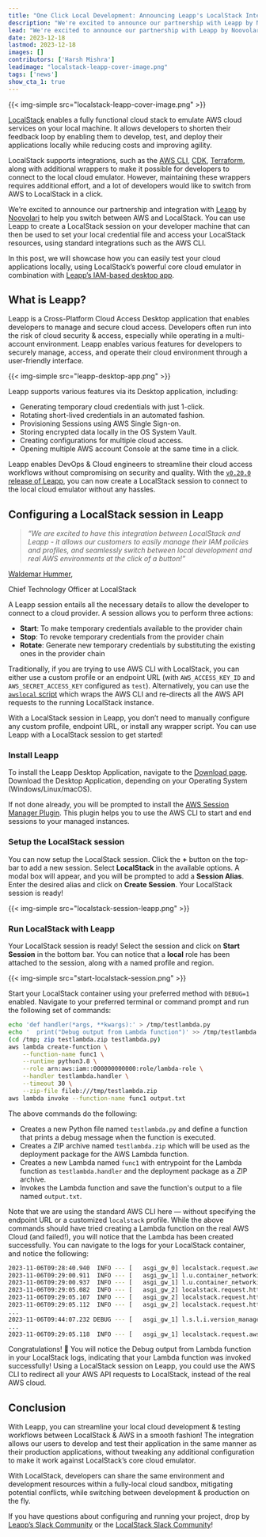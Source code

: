 ```yaml
---
title: "One Click Local Development: Announcing Leapp's LocalStack Integration"
description: "We're excited to announce our partnership with Leapp by Noovolari to integrate LocalStack. Now you can easily create LocalStack sessions in Leapp and seamlessly switch between local dev and remote cloud environments."
lead: "We're excited to announce our partnership with Leapp by Noovolari to integrate LocalStack. Now you can easily create LocalStack sessions in Leapp to connect to the cloud emulator without hassles."
date: 2023-12-18
lastmod: 2023-12-18
images: []
contributors: ['Harsh Mishra']
leadimage: "localstack-leapp-cover-image.png"
tags: ['news']
show_cta_1: true
---
```


{{< img-simple src="localstack-leapp-cover-image.png" >}}

[LocalStack](https://localstack.cloud) enables a fully functional cloud stack to emulate AWS cloud services on your local machine. It allows developers to shorten their feedback loop by enabling them to develop, test, and deploy their applications locally while reducing costs and improving agility.  

LocalStack supports integrations, such as the [AWS CLI](https://docs.localstack.cloud/user-guide/integrations/aws-cli/), [CDK](https://docs.localstack.cloud/user-guide/integrations/aws-cdk/), [Terraform](https://docs.localstack.cloud/user-guide/integrations/terraform/), along with additional wrappers to make it possible for developers to connect to the local cloud emulator. However, maintaining these wrappers requires additional effort, and a lot of developers would like to switch from AWS to LocalStack in a click. 

We’re excited to announce our partnership and integration with [Leapp](https://leapp.cloud) by [Noovolari](https://www.noovolari.com/) to help you switch between AWS and LocalStack. You can use Leapp to create a LocalStack session on your developer machine that can then be used to set your local credential file and access your LocalStack resources, using standard integrations such as the AWS CLI.

In this post, we will showcase how you can easily test your cloud applications locally, using LocalStack’s powerful core cloud emulator in combination with [Leapp’s IAM-based desktop app](https://github.com/Noovolari/leapp).

## What is Leapp?

Leapp is a Cross-Platform Cloud Access Desktop application that enables developers to manage and secure cloud access. Developers often run into the risk of cloud security & access, especially while operating in a multi-account environment. Leapp enables various features for developers to securely manage, access, and operate their cloud environment through a user-friendly interface.

{{< img-simple src="leapp-desktop-app.png" >}}

Leapp supports various features via its Desktop application, including:

- Generating temporary cloud credentials with just 1-click.
- Rotating short-lived credentials in an automated fashion.
- Provisioning Sessions using AWS Single Sign-on.
- Storing encrypted data locally in the OS System Vault.
- Creating configurations for multiple cloud access.
- Opening multiple AWS account Console at the same time in a click.

Leapp enables DevOps & Cloud engineers to streamline their cloud access workflows without compromising on security and quality. With the [`v0.20.0` release of Leapp](https://www.leapp.cloud/releases), you can now create a LocalStack session to connect to the local cloud emulator without any hassles.

## Configuring a LocalStack session in Leapp

<div class="quote-container mt-4">

  > _“We are excited to have this integration between LocalStack and Leapp - it allows our customers to easily manage their IAM policies and profiles, and seamlessly switch between local development and real AWS environments at the click of a button!”_
  <div class="quote-author">
    <p><a href="https://www.linkedin.com/in/whummer/">Waldemar Hummer</a>,</p>
    <p>Chief Technology Officer at LocalStack</p>
  </div>
</div>

A Leapp session entails all the necessary details to allow the developer to connect to a cloud provider. A session allows you to perform three actions:

- **Start**: To make temporary credentials available to the provider chain
- **Stop**: To revoke temporary credentials from the provider chain 
- **Rotate**: Generate new temporary credentials by substituting the existing ones in the provider chain

Traditionally, if you are trying to use AWS CLI with LocalStack, you can either use a custom profile or an endpoint URL (with `AWS_ACCESS_KEY_ID` and `AWS_SECRET_ACCESS_KEY` configured as `test`). Alternatively, you can use the [`awslocal` script](https://docs.localstack.cloud/user-guide/integrations/aws-cli/#localstack-aws-cli-awslocal) which wraps the AWS CLI and re-directs all the AWS API requests to the running LocalStack instance. 

With a LocalStack session in Leapp, you don’t need to manually configure any custom profile, endpoint URL, or install any wrapper script. You can use Leapp with a LocalStack session to get started!

### Install Leapp

To install the Leapp Desktop Application, navigate to the [Download page](https://www.leapp.cloud/download/desktop-app). Download the Desktop Application, depending on your Operating System (Windows/Linux/macOS). 

If not done already, you will be prompted to install the [AWS Session Manager Plugin](https://docs.aws.amazon.com/systems-manager/latest/userguide/session-manager-working-with-install-plugin.html). This plugin helps you to use the AWS CLI to start and end sessions to your managed instances.

### Setup the LocalStack session

You can now setup the LocalStack session. Click the **+** button on the top-bar to add a new session. Select **LocalStack** in the available options. A modal box will appear, and you will be prompted to add a **Session Alias**. Enter the desired alias and click on **Create Session**. Your LocalStack session is ready!

{{< img-simple src="localstack-session-leapp.png" >}}

### Run LocalStack with Leapp 

Your LocalStack session is ready! Select the session and click on **Start Session** in the bottom bar. You can notice that a **local** role has been attached to the session, along with a named profile and region.

{{< img-simple src="start-localstack-session.png" >}}

Start your LocalStack container using your preferred method with `DEBUG=1` enabled. Navigate to your preferred terminal or command prompt and run the following set of commands:

```bash
echo 'def handler(*args, **kwargs):' > /tmp/testlambda.py
echo '  print("Debug output from Lambda function")' >> /tmp/testlambda.py
(cd /tmp; zip testlambda.zip testlambda.py)
aws lambda create-function \
  	--function-name func1 \
  	--runtime python3.8 \
  	--role arn:aws:iam::000000000000:role/lambda-role \
  	--handler testlambda.handler \
  	--timeout 30 \
  	--zip-file fileb:///tmp/testlambda.zip
aws lambda invoke --function-name func1 output.txt
```

The above commands do the following:

- Creates a new Python file named `testlambda.py` and define a function that prints a debug message when the function is executed.
- Creates a ZIP archive named `testlambda.zip`  which will be used as the deployment package for the AWS Lambda function.
- Creates a new Lambda named `func1`  with entrypoint for the Lambda function as `testlambda.handler` and the deployment package as a ZIP archive.
- Invokes the Lambda function and save the function's output to a file named `output.txt`.

Note that we are using the standard AWS CLI here — without specifying the endpoint URL or a customized `localstack` profile. While the above commands should have tried creating a Lambda function on the real AWS Cloud (and failed!), you will notice that the Lambda has been created successfully. You can navigate to the logs for your LocalStack container, and notice the following:

```bash
2023-11-06T09:28:40.940  INFO --- [   asgi_gw_0] localstack.request.aws     : AWS lambda.CreateFunction => 201
2023-11-06T09:29:00.911  INFO --- [   asgi_gw_1] l.u.container_networking   : Determined main container network: bridge
2023-11-06T09:29:00.937  INFO --- [   asgi_gw_1] l.u.container_networking   : Determined main container target IP: 172.17.0.2
2023-11-06T09:29:05.082  INFO --- [   asgi_gw_2] localstack.request.http    : POST /_localstack_lambda/7c6ffd4ea1209a8ef5e12b2b0f4388f5/status/7c6ffd4ea1209a8ef5e12b2b0f4388f5/ready => 202
2023-11-06T09:29:05.107  INFO --- [   asgi_gw_2] localstack.request.http    : POST /_localstack_lambda/7c6ffd4ea1209a8ef5e12b2b0f4388f5/invocations/211a0c2e-4ce1-4ec5-9f1f-05931549c66a/logs => 202
2023-11-06T09:29:05.112  INFO --- [   asgi_gw_2] localstack.request.http    : POST /_localstack_lambda/7c6ffd4ea1209a8ef5e12b2b0f4388f5/invocations/211a0c2e-4ce1-4ec5-9f1f-05931549c66a/response => 202
...
2023-11-06T09:44:07.232 DEBUG --- [   asgi_gw_1] l.s.l.i.version_manager    : > Debug output from Lambda function
...
2023-11-06T09:29:05.118  INFO --- [   asgi_gw_1] localstack.request.aws     : AWS lambda.Invoke => 200
```

Congratulations! 🎉 You will notice the Debug output from Lambda function in your LocalStack logs, indicating that your  Lambda function was invoked successfully! Using a LocalStack session on Leapp, you could use the AWS CLI to redirect all your AWS API requests to LocalStack, instead of the real AWS cloud.

## Conclusion

With Leapp, you can streamline your local cloud development & testing workflows between LocalStack & AWS in a smooth fashion! The integration allows our users to develop and test their application in the same manner as their production applications, without tweaking any additional configuration to make it work against LocalStack’s core cloud emulator. 

With LocalStack, developers can share the same environment and development resources within a fully-local cloud sandbox, mitigating potential conflicts, while switching between development & production on the fly.

If you have questions about configuring and running your project, drop by [Leapp’s Slack Community](https://docs.leapp.cloud/latest/contributing/get-involved/) or the [LocalStack Slack Community](https://localstack.cloud/slack)!
